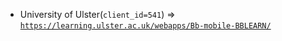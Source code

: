 - University of Ulster(`client_id=541`) => [`https://learning.ulster.ac.uk/webapps/Bb-mobile-BBLEARN/`](https://learning.ulster.ac.uk/webapps/Bb-mobile-BBLEARN/)
